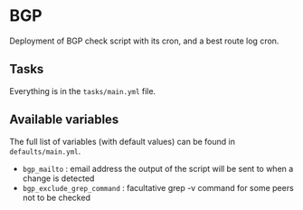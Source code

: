 # BGP

Deployment of BGP check script with its cron, and a best route log cron.

## Tasks

Everything is in the `tasks/main.yml` file.

## Available variables

The full list of variables (with default values) can be found in `defaults/main.yml`.

  * `bgp_mailto` : email address the output of the script will be sent to when a change is detected
  * `bgp_exclude_grep_command` : facultative grep -v command for some peers not to be checked

